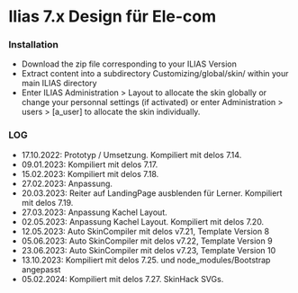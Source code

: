 # **Ilias 7.x Design für Ele-com** 

### **Installation**

* Download the zip file corresponding to your ILIAS Version
* Extract content into a subdirectory Customizing/global/skin/ within your main ILIAS directory
* Enter ILIAS Administration > Layout to allocate the skin globally or change your personnal settings (if activated) or enter Administration > users > [a_user] to allocate the skin individually.

### **LOG**
* 17.10.2022: Prototyp / Umsetzung. Kompiliert mit delos 7.14.
* 09.01.2023: Kompiliert mit delos 7.17.
* 15.02.2023: Kompiliert mit delos 7.18.
* 27.02.2023: Anpassung.
* 20.03.2023: Reiter auf LandingPage ausblenden für Lerner. Kompiliert mit delos 7.19.
* 27.03.2023: Anpassung Kachel Layout.
* 02.05.2023: Anpassung Kachel Layout. Kompiliert mit delos 7.20.
* 12.05.2023: Auto SkinCompiler mit delos v7.21, Template Version 8
* 05.06.2023: Auto SkinCompiler mit delos v7.22, Template Version 9
* 23.06.2023: Auto SkinCompiler mit delos v7.23, Template Version 10
* 13.10.2023: Kompiliert mit delos 7.25. und node_modules/Bootstrap angepasst
* 05.02.2024: Kompiliert mit delos 7.27. SkinHack SVGs.
